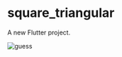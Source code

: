 # square_triangular

A new Flutter project.


![guess](https://user-images.githubusercontent.com/79668619/141739994-788a2e7f-722b-4453-bb1b-d219f9093d45.gif)
